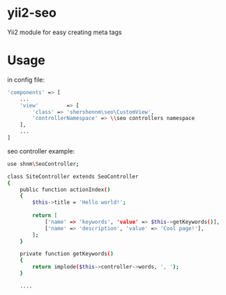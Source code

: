 # yii2-seo

Yii2 module for easy creating meta tags 

# Usage
in config file:
```sh
'components' => [
	...
    'view'         => [
        'class' => 'shershennm\seo\CustomView',
        'controllerNamespace' => \\seo controllers namespace
    ],
    ...
]
```
seo controller example:
```sh
use shnm\SeoController;

class SiteController extends SeoController
{
	public function actionIndex()
	{
		$this->title = 'Hello world!';
		
		return [
			['name' => 'keywords', 'value' => $this->getKeywords()],
			['name' => 'description', 'value' => 'Cool page!'],
		];
	}

	private function getKeywords()
	{
		return implode($this->controller->words, ', ');
	}

	....
```
